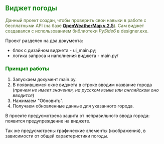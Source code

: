 ## <span style="color: #228b22">Виджет погоды</span>


<span style="color: #556b2f">Данный проект создан, чтобы проверить свои навыки в работе с бесплатными API (на базе [**OpenWeatherMap v.2.5**](https://openweathermap.org/)).
Сам виджет создавался с использованием библиотеки *PySide6* в designer.exe.</span>

Проект разделен на два документа:
- блок с дизайном виджета - ui_main.py;
- логика запроса и наполнения виджета - main.py/


### <span style="color: #008000">Принцип работы</span>
1. Запускаем документ main.py.
2. В появившемся окне виджета в строке вводим название города 
 (*причем не имеет значения, на русском языке или английском оно вводится*)
3. Нажимаем "Обновить".
4. Получаем обновленные данные для указанного города.

В проекте предусмотрена защита от неправильного ввода города: появится предупреждение на виджете.

Так же предусмотрены графические элементы (изображения), в зависимости от общей характеристики погоды.


